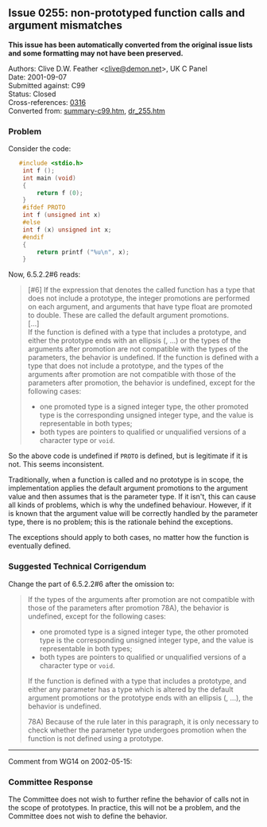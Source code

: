 ## Issue 0255: non-prototyped function calls and argument mismatches

**This issue has been automatically converted from the original issue lists and some formatting may not have been preserved.**

Authors: Clive D.W. Feather \<clive@demon.net\>, UK C Panel  
Date: 2001-09-07  
Submitted against: C99  
Status: Closed  
Cross-references: [0316](issue0316.md)  
Converted from: [summary-c99.htm](https://www.open-std.org/jtc1/sc22/wg14/www/docs/summary-c99.htm), [dr_255.htm](https://www.open-std.org/jtc1/sc22/wg14/www/docs/dr_255.htm)

### Problem

Consider the code:

```c
   #include <stdio.h>
    int f ();
    int main (void)
    {
        return f (0);
    }
    #ifdef PROTO
    int f (unsigned int x)
    #else
    int f (x) unsigned int x;
    #endif
    {
        return printf ("%u\n", x);
    }
```

Now, 6.5.2.2#6 reads:

> \[#6] If the expression that denotes the called function has a type that does
> not include a prototype, the integer promotions are performed on each argument,
> and arguments that have type float are promoted to double. These are called the
> default argument promotions.  
> \[...]  
> If the function is defined with a type that includes a prototype, and either the
> prototype ends with an ellipsis (, ...) or the types of the arguments after
> promotion are not compatible with the types of the parameters, the behavior is
> undefined. If the function is defined with a type that does not include a
> prototype, and the types of the arguments after promotion are not compatible
> with those of the parameters after promotion, the behavior is undefined, except
> for the following cases:
>
> * one promoted type is a signed integer type, the other promoted type is the corresponding unsigned integer type, and the value is representable in both types;
> * both types are pointers to qualified or unqualified versions of a character type or `void`.

So the above code is undefined if `PROTO` is defined, but is legitimate if it is
not. This seems inconsistent.

Traditionally, when a function is called and no prototype is in scope, the
implementation applies the default argument promotions to the argument value and
then assumes that is the parameter type. If it isn't, this can cause all kinds
of problems, which is why the undefined behaviour. However, if it is known that
the argument value will be correctly handled by the parameter type, there is no
problem; this is the rationale behind the exceptions.

The exceptions should apply to both cases, no matter how the function is
eventually defined.

### Suggested Technical Corrigendum

Change the part of 6.5.2.2#6 after the omission to:

> If the types of the arguments after promotion are not compatible with those of
> the parameters after promotion 78A), the behavior is undefined, except for the
> following cases:
>
> * one promoted type is a signed integer type, the other promoted type is the corresponding unsigned integer type, and the value is representable in both types;
> * both types are pointers to qualified or unqualified versions of a character type or `void`.
>
> If the function is defined with a type that includes a prototype, and either any
> parameter has a type which is altered by the default argument promotions or the
> prototype ends with an ellipsis (, ...), the behavior is undefined.
>
> 78A) Because of the rule later in this paragraph, it is only necessary to check
> whether the parameter type undergoes promotion when the function is not defined
> using a prototype.

---

Comment from WG14 on 2002-05-15:

### Committee Response

The Committee does not wish to further refine the behavior of calls not in the
scope of prototypes. In practice, this will not be a problem, and the Committee
does not wish to define the behavior.
